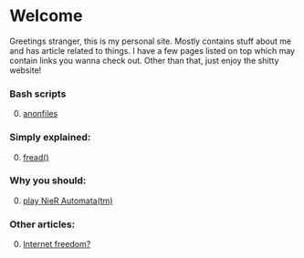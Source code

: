 # Welcome

Greetings stranger, this is my personal site. Mostly contains stuff about me and has article related to things. I have a few pages listed on top which may contain links you wanna check out. Other than that, just enjoy the shitty website!

### Bash scripts
0. [anonfiles](./anonfiles)

### Simply explained:
0. [fread()](./fread.html)

### Why you should:
0. [play NieR Automata(tm)](./nier_automata.html)

### Other articles:
0. [Internet freedom?](./internet-freedom.html)
